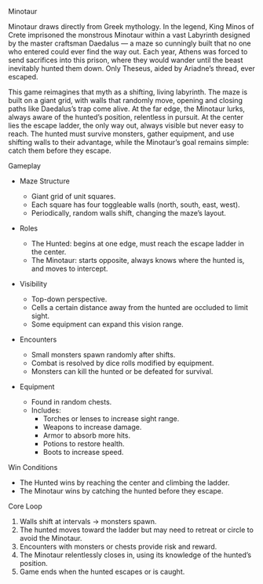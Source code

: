 Minotaur

Minotaur draws directly from Greek mythology. In the legend, King Minos of Crete imprisoned the monstrous Minotaur within a vast Labyrinth designed by the master craftsman Daedalus — a maze so cunningly built that no one who entered could ever find the way out. Each year, Athens was forced to send sacrifices into this prison, where they would wander until the beast inevitably hunted them down. Only Theseus, aided by Ariadne’s thread, ever escaped.

This game reimagines that myth as a shifting, living labyrinth. The maze is built on a giant grid, with walls that randomly move, opening and closing paths like Daedalus’s trap come alive. At the far edge, the Minotaur lurks, always aware of the hunted’s position, relentless in pursuit. At the center lies the escape ladder, the only way out, always visible but never easy to reach. The hunted must survive monsters, gather equipment, and use shifting walls to their advantage, while the Minotaur’s goal remains simple: catch them before they escape.

Gameplay
- Maze Structure
    - Giant grid of unit squares.
    - Each square has four toggleable walls (north, south, east, west).
    - Periodically, random walls shift, changing the maze’s layout.

 - Roles
    - The Hunted: begins at one edge, must reach the escape ladder in the center.
    - The Minotaur: starts opposite, always knows where the hunted is, and moves to intercept.

 - Visibility
    - Top-down perspective.
    - Cells a certain distance away from the hunted are occluded to limit sight.
    - Some equipment can expand this vision range.

 - Encounters
    - Small monsters spawn randomly after shifts.
    - Combat is resolved by dice rolls modified by equipment.
    - Monsters can kill the hunted or be defeated for survival.

 - Equipment
    - Found in random chests.
    - Includes:
      - Torches or lenses to increase sight range.
      - Weapons to increase damage.
      - Armor to absorb more hits.
      - Potions to restore health.
      - Boots to increase speed.

Win Conditions
  - The Hunted wins by reaching the center and climbing the ladder.
  - The Minotaur wins by catching the hunted before they escape.

Core Loop
1. Walls shift at intervals → monsters spawn.
2. The hunted moves toward the ladder but may need to retreat or circle to avoid the Minotaur.
3. Encounters with monsters or chests provide risk and reward.
4. The Minotaur relentlessly closes in, using its knowledge of the hunted’s position.
5. Game ends when the hunted escapes or is caught.

